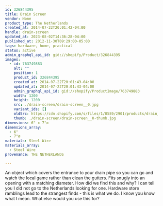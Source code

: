 ```yaml
---
id: 326844395
title: Drain Screen
vendor: None
product_type: The Netherlands
created_at: 2014-07-22T20:01:42-04:00
handle: drain-screen
updated_at: 2023-08-02T14:36:28-04:00
published_at: 2012-11-30T09:29:00-05:00
tags: hardware, home, practical
status: active
admin_graphql_api_id: gid://shopify/Product/326844395
images:
  - id: 763749883
    alt: ""
    position: 1
    product_id: 326844395
    created_at: 2014-07-22T20:01:43-04:00
    updated_at: 2014-07-22T20:01:43-04:00
    admin_graphql_api_id: gid://shopify/ProductImage/763749883
    width: 1200
    height: 1200
    src: ./drain-screen/drain-screen__0.jpg
    variant_ids: []
    oldSrc: https://cdn.shopify.com/s/files/1/0589/2901/products/drain_screen.jpeg?v=1406073703
    thumb: ./drain-screen/drain-screen__0-thumb.jpg
dimensions: 6" x 7"ø
dimensions_array:
  - 6"
  - 7"ø
materials: Steel Wire
materials_array:
  - Steel Wire
provenance: THE NETHERLANDS

---
```


An object which covers the entrance to your drain pipe so you can go and watch the local game rather than clean the gutters. Fits snugly into an opening with a matching diameter. How did we find this and why? I can tell you I did not go to the Netherlands looking for one. Hardware store ramblings lead to the strangest finds - this is what we do. I know you know what I mean. What else would you use this for?